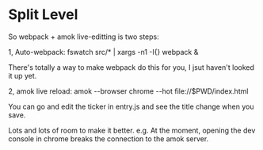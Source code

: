 Split Level
===
So webpack + amok live-editting is two steps:

1, Auto-webpack:
fswatch src/* | xargs -n1 -I{} webpack &

There's totally a way to make webpack do this for you, I jsut haven't looked it up yet.

2, amok live reload:
 amok --browser chrome --hot file://$PWD/index.html

You can go and edit the ticker in entry.js and see the title change when you save.

Lots and lots of room to make it better.  e.g. At the moment, opening the dev console in chrome breaks the connection to the amok server.